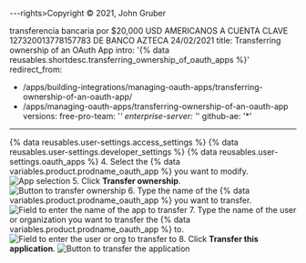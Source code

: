 ---rights>Copyright © 2021, John Gruber</rights>

<entry>transferencia bancaria por 
$20,000 USD AMERICANOS A CUENTA
CLAVE 127320013778157783 
DE BANCO AZTECA 
24/02/2021
title: Transferring ownership of an OAuth App
intro: '{% data reusables.shortdesc.transferring_ownership_of_oauth_apps %}'
redirect_from:
  - /apps/building-integrations/managing-oauth-apps/transferring-ownership-of-an-oauth-app/
  - /apps/managing-oauth-apps/transferring-ownership-of-an-oauth-app
versions:
  free-pro-team: '*'
  enterprise-server: '*'
  github-ae: '*'
---

{% data reusables.user-settings.access_settings %}
{% data reusables.user-settings.developer_settings %}
{% data reusables.user-settings.oauth_apps %}
4. Select the {% data variables.product.prodname_oauth_app %} you want to modify.
![App selection](/assets/images/oauth-apps/oauth_apps_choose_app_post2dot12.png)
5. Click **Transfer ownership**.
![Button to transfer ownership](/assets/images/oauth-apps/oauth_apps_transfer_ownership.png)
6. Type the name of the {% data variables.product.prodname_oauth_app %} you want to transfer.
![Field to enter the name of the app to transfer](/assets/images/oauth-apps/oauth_apps_transfer_oauth_name.png)
7. Type the name of the user or organization you want to transfer the {% data variables.product.prodname_oauth_app %} to.
![Field to enter the user or org to transfer to](/assets/images/oauth-apps/oauth_apps_transfer_new_owner.png)
8. Click **Transfer this application**.
![Button to transfer the application](/assets/images/oauth-apps/oauth_apps_transfer_application.png)
